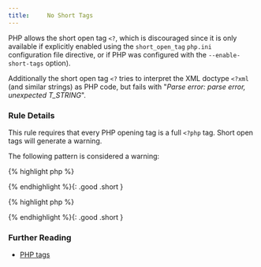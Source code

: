 ```yaml
---
title:     No Short Tags
---
```


PHP allows the short open tag `<?`, which is discouraged since it is only available if explicitly enabled using the `short_open_tag` `php.ini` configuration file directive, or if PHP was configured with the `--enable-short-tags` option).

Additionally the short open tag `<?` tries to interpret the XML doctype `<?xml` (and similar strings) as PHP code, but fails with "_Parse error: parse error, unexpected T_STRING_".


### Rule Details

This rule requires that every PHP opening tag is a full `<?php` tag. Short open tags will generate a warning.


The following pattern is considered a warning:

{% highlight php %}
<?
// ... some code
{% endhighlight %}{: .warning .short }


The following code is considered legit: 

{% highlight php %}
<?php /* code */ ?>
{% endhighlight %}{: .good .short }


{% highlight php %}
<?= $text ?>
{% endhighlight %}{: .good .short }


### Further Reading

* [PHP tags](http://php.net/language.basic-syntax.phptags)
